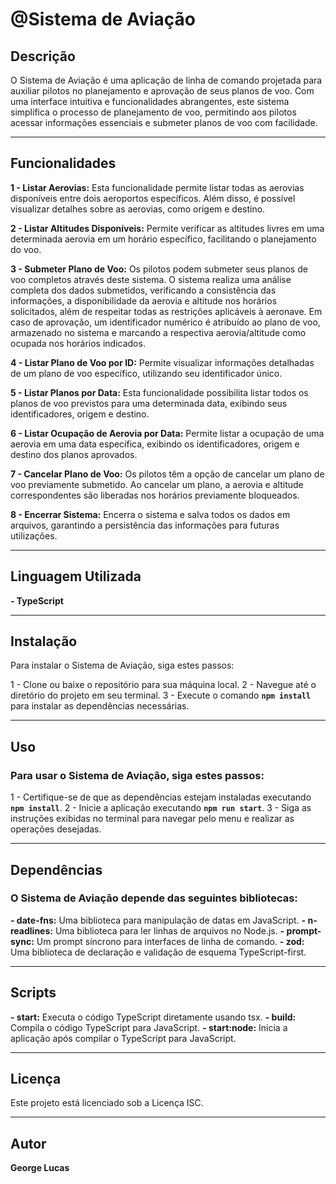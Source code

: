 # @Sistema de Aviação

## Descrição
O Sistema de Aviação é uma aplicação de linha de comando projetada para auxiliar pilotos no planejamento e aprovação de seus planos de voo. Com uma interface intuitiva e funcionalidades abrangentes, este sistema simplifica o processo de planejamento de voo, permitindo aos pilotos acessar informações essenciais e submeter planos de voo com facilidade.

---

## Funcionalidades

**1 - Listar Aerovias:** Esta funcionalidade permite listar todas as aerovias disponíveis entre dois aeroportos específicos. Além disso, é possível visualizar detalhes sobre as aerovias, como origem e destino.

**2 - Listar Altitudes Disponíveis:** Permite verificar as altitudes livres em uma determinada aerovia em um horário específico, facilitando o planejamento do voo.

**3 - Submeter Plano de Voo:** Os pilotos podem submeter seus planos de voo completos através deste sistema. O sistema realiza uma análise completa dos dados submetidos, verificando a consistência das informações, a disponibilidade da aerovia e altitude nos horários solicitados, além de respeitar todas as restrições aplicáveis à aeronave. Em caso de aprovação, um identificador numérico é atribuído ao plano de voo, armazenado no sistema e marcando a respectiva aerovia/altitude como ocupada nos horários indicados.

**4 - Listar Plano de Voo por ID:** Permite visualizar informações detalhadas de um plano de voo específico, utilizando seu identificador único.

**5 - Listar Planos por Data:** Esta funcionalidade possibilita listar todos os planos de voo previstos para uma determinada data, exibindo seus identificadores, origem e destino.

**6 - Listar Ocupação de Aerovia por Data:** Permite listar a ocupação de uma aerovia em uma data específica, exibindo os identificadores, origem e destino dos planos aprovados.

**7 - Cancelar Plano de Voo:** Os pilotos têm a opção de cancelar um plano de voo previamente submetido. Ao cancelar um plano, a aerovia e altitude correspondentes são liberadas nos horários previamente bloqueados.

**8 - Encerrar Sistema:** Encerra o sistema e salva todos os dados em arquivos, garantindo a persistência das informações para futuras utilizações.

---

## Linguagem Utilizada
 
**- TypeScript**

---

## Instalação
Para instalar o Sistema de Aviação, siga estes passos:

1 - Clone ou baixe o repositório para sua máquina local.
2 - Navegue até o diretório do projeto em seu terminal.
3 - Execute o comando **`npm install`** para instalar as dependências necessárias.

---

## Uso
### Para usar o Sistema de Aviação, siga estes passos:

1 - Certifique-se de que as dependências estejam instaladas executando **`npm install`**.
2 - Inicie a aplicação executando **`npm run start`**.
3 - Siga as instruções exibidas no terminal para navegar pelo menu e realizar as operações desejadas.

---

## Dependências
### O Sistema de Aviação depende das seguintes bibliotecas:

**- date-fns:** Uma biblioteca para manipulação de datas em JavaScript.
**- n-readlines:** Uma biblioteca para ler linhas de arquivos no Node.js.
**- prompt-sync:** Um prompt síncrono para interfaces de linha de comando.
**- zod:** Uma biblioteca de declaração e validação de esquema TypeScript-first.

---

## Scripts
**- start:** Executa o código TypeScript diretamente usando tsx.
**- build:** Compila o código TypeScript para JavaScript.
**- start:node:** Inicia a aplicação após compilar o TypeScript para JavaScript.

---

## Licença
Este projeto está licenciado sob a Licença ISC.

---

## Autor
**George Lucas**
